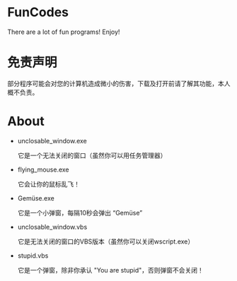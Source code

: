 # FunCodes

There are a lot of fun programs! Enjoy!

# 免责声明

部分程序可能会对您的计算机造成微小的伤害，下载及打开前请了解其功能，本人概不负责。

# About

- unclosable_window.exe

  它是一个无法关闭的窗口（虽然你可以用任务管理器）
  
- flying_mouse.exe

  它会让你的鼠标乱飞！
  
- Gemüse.exe

  它是一个小弹窗，每隔10秒会弹出 “Gemüse” 

- unclosable_window.vbs

  它是无法关闭的窗口的VBS版本（虽然你可以关闭wscript.exe）

- stupid.vbs

  它是一个弹窗，除非你承认 "You are stupid"，否则弹窗不会关闭！
